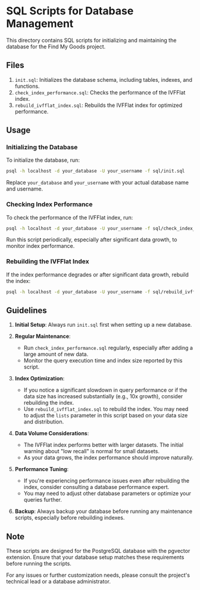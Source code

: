 # SQL Scripts for Database Management

This directory contains SQL scripts for initializing and maintaining the database for the Find My Goods project.

## Files

1. `init.sql`: Initializes the database schema, including tables, indexes, and functions.
2. `check_index_performance.sql`: Checks the performance of the IVFFlat index.
3. `rebuild_ivfflat_index.sql`: Rebuilds the IVFFlat index for optimized performance.

## Usage

### Initializing the Database

To initialize the database, run:

```bash
psql -h localhost -d your_database -U your_username -f sql/init.sql
```

Replace `your_database` and `your_username` with your actual database name and username.

### Checking Index Performance

To check the performance of the IVFFlat index, run:

```bash
psql -h localhost -d your_database -U your_username -f sql/check_index_performance.sql
```

Run this script periodically, especially after significant data growth, to monitor index performance.

### Rebuilding the IVFFlat Index

If the index performance degrades or after significant data growth, rebuild the index:

```bash
psql -h localhost -d your_database -U your_username -f sql/rebuild_ivfflat_index.sql
```

## Guidelines

1. **Initial Setup**: Always run `init.sql` first when setting up a new database.

2. **Regular Maintenance**: 
   - Run `check_index_performance.sql` regularly, especially after adding a large amount of new data.
   - Monitor the query execution time and index size reported by this script.

3. **Index Optimization**:
   - If you notice a significant slowdown in query performance or if the data size has increased substantially (e.g., 10x growth), consider rebuilding the index.
   - Use `rebuild_ivfflat_index.sql` to rebuild the index. You may need to adjust the `lists` parameter in this script based on your data size and distribution.

4. **Data Volume Considerations**:
   - The IVFFlat index performs better with larger datasets. The initial warning about "low recall" is normal for small datasets.
   - As your data grows, the index performance should improve naturally.

5. **Performance Tuning**:
   - If you're experiencing performance issues even after rebuilding the index, consider consulting a database performance expert.
   - You may need to adjust other database parameters or optimize your queries further.

6. **Backup**: Always backup your database before running any maintenance scripts, especially before rebuilding indexes.

## Note

These scripts are designed for the PostgreSQL database with the pgvector extension. Ensure that your database setup matches these requirements before running the scripts.

For any issues or further customization needs, please consult the project's technical lead or a database administrator.
